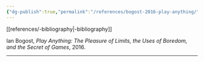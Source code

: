 ```yaml
---
{"dg-publish":true,"permalink":"/references/bogost-2016-play-anything/","noteIcon":""}
---
```


[[references/-bibliography\|-bibliography]]

Ian Bogost, _Play Anything: The Pleasure of Limits, the Uses of Boredom, and the Secret of Games_, 2016.

---

